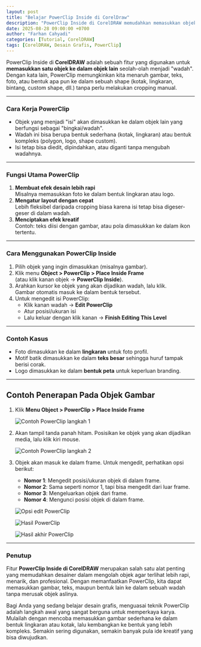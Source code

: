 ```yaml
---
layout: post
title: "Belajar PowerClip Inside di CorelDraw"
description: "PowerClip Inside di CorelDRAW memudahkan memasukkan objek ke dalam bentuk lain untuk hasil desain yang rapi dan kreatif."
date: 2025-08-28 09:00:00 +0700
author: "Farhan Cahyadi"
categories: [Tutorial, CorelDRAW]
tags: [CorelDRAW, Desain Grafis, PowerClip]
---
```


PowerClip Inside di **CorelDRAW** adalah sebuah fitur yang digunakan untuk **memasukkan satu objek ke dalam objek lain** seolah-olah menjadi "wadah". Dengan kata lain, PowerClip memungkinkan kita menaruh gambar, teks, foto, atau bentuk apa pun ke dalam sebuah shape (kotak, lingkaran, bintang, custom shape, dll.) tanpa perlu melakukan cropping manual.  

---

### Cara Kerja PowerClip  

- Objek yang menjadi "isi" akan dimasukkan ke dalam objek lain yang berfungsi sebagai "bingkai/wadah".  
- Wadah ini bisa berupa bentuk sederhana (kotak, lingkaran) atau bentuk kompleks (polygon, logo, shape custom).  
- Isi tetap bisa diedit, dipindahkan, atau diganti tanpa mengubah wadahnya.  

---

### Fungsi Utama PowerClip  

1. **Membuat efek desain lebih rapi**  
   Misalnya memasukkan foto ke dalam bentuk lingkaran atau logo.  
2. **Mengatur layout dengan cepat**  
   Lebih fleksibel daripada cropping biasa karena isi tetap bisa digeser-geser di dalam wadah.  
3. **Menciptakan efek kreatif**  
   Contoh: teks diisi dengan gambar, atau pola dimasukkan ke dalam ikon tertentu.  

---

### Cara Menggunakan PowerClip Inside  

1. Pilih objek yang ingin dimasukkan (misalnya gambar).  
2. Klik menu **Object > PowerClip > Place Inside Frame**  
   (atau klik kanan objek → **PowerClip Inside**).  
3. Arahkan kursor ke objek yang akan dijadikan wadah, lalu klik.  
   Gambar otomatis masuk ke dalam bentuk tersebut.  
4. Untuk mengedit isi PowerClip:  
   - Klik kanan wadah → **Edit PowerClip**  
   - Atur posisi/ukuran isi  
   - Lalu keluar dengan klik kanan → **Finish Editing This Level**  

---

### Contoh Kasus  

- Foto dimasukkan ke dalam **lingkaran** untuk foto profil.  
- Motif batik dimasukkan ke dalam **teks besar** sehingga huruf tampak berisi corak.  
- Logo dimasukkan ke dalam **bentuk peta** untuk keperluan branding.  

---

## Contoh Penerapan Pada Objek Gambar  

1. Klik **Menu Object > PowerClip > Place Inside Frame**  

   ![Contoh PowerClip langkah 1](https://blogger.googleusercontent.com/img/b/R29vZ2xl/AVvXsEi6LwLNpmxmQJSI9gMO7VwnwihMv2r2zG1s0E-Gl3KIFAlorV2_tgfTDSNwoch58-3Q2_ffpCx8cpGtUgO5i0oWbwF_rP33wAs1qzmkqyeuwVtExnhFl7xwCtwTcUzhE1lzdND5vVwH_sLQ_hF0PtizbKTqRO2_Nh_3PRaafFRkjO4ZuwuW_d9O_OsW1OP5/s854/Screenshot_1.png)  

2. Akan tampil tanda panah hitam. Posisikan ke objek yang akan dijadikan media, lalu klik kiri mouse.  

   ![Contoh PowerClip langkah 2](https://blogger.googleusercontent.com/img/b/R29vZ2xl/AVvXsEiC5Z8GkcpJELzrh-WNn_ewZPeqxjRtYMyIhMXfnM5P4EdTh4R7-j5xX-hmYAnkRCKc8JWodNMy7WtNbusr_4M-sF9q4qfOOrSyw773iwLkDeDUmclbDk6WDsX7y4fAIZpKcKZUgwEAAB83hTts9mdFfKq7d0Y2P8KOgmFNwMg5wdLoLBX3SNtF_mulgqor/s822/Screenshot_2.png)  

3. Objek akan masuk ke dalam frame. Untuk mengedit, perhatikan opsi berikut:  
   - **Nomor 1**: Mengedit posisi/ukuran objek di dalam frame.  
   - **Nomor 2**: Sama seperti nomor 1, tapi bisa mengedit dari luar frame.  
   - **Nomor 3**: Mengeluarkan objek dari frame.  
   - **Nomor 4**: Mengunci posisi objek di dalam frame.  

   ![Opsi edit PowerClip](https://blogger.googleusercontent.com/img/b/R29vZ2xl/AVvXsEiwtoQ7L7-1m0JleXsRVRbIqF_9DEJa6Iv6UiPtEtoy05NnVTZFHGrKnzRVovpCPydRq0ZbwCihZeeGn0SbBZcBknAvl2ltw6usDSqWJIgb4sq9R5SOYXf1ZMzovspR5mAVU4ClFXbWSHmDhv2bnQqDz4GIJBZ40CXjeSXbNgxsBLfyg2WGgulBWrWtOwn9/s893/Screenshot_6.png)  

   ![Hasil PowerClip](https://blogger.googleusercontent.com/img/b/R29vZ2xl/AVvXsEhlTus2kHxsPejMqN5A3LAi8s16DhqOhserVUkhnUcBB9tJL0GpiBDhF6HZHa8WJGG-tWaAGNShQMGTRyK1KPuXQ9sygFV0yXx58wVH6lvGMdPKlD_dkAiRBE2OSj9VniwFyzfUtSN_uouovx__xkMoS020iV_0EJs_3PJzA6CsgU1lvggSronAyx2aUIo9/s563/Screenshot_4.png)  

   ![Hasil akhir PowerClip](https://blogger.googleusercontent.com/img/b/R29vZ2xl/AVvXsEgPWOYTSHP3R1K0XET7cE-6At_bY3UsTcsBUbbvED29sPg_KT2cSDj3PidsK6nyzx7mmUPeW5iIYxWSYgnH7oWIJhB7Z1WzKKbJGatdf8MUa0S9GEVnXmaZFaawLkp1Ukmeht9MghiP_X_nPANdbaIT9QM3wpKzjdQAXtLvEoUpYK-_CkAANHpIn8ysg-gQ/s494/Screenshot_5.png)  

---

### Penutup  

Fitur **PowerClip Inside di CorelDRAW** merupakan salah satu alat penting yang memudahkan desainer dalam mengolah objek agar terlihat lebih rapi, menarik, dan profesional. Dengan memanfaatkan PowerClip, kita dapat memasukkan gambar, teks, maupun bentuk lain ke dalam sebuah wadah tanpa merusak objek aslinya.  

Bagi Anda yang sedang belajar desain grafis, menguasai teknik PowerClip adalah langkah awal yang sangat berguna untuk memperkaya karya. Mulailah dengan mencoba memasukkan gambar sederhana ke dalam bentuk lingkaran atau kotak, lalu kembangkan ke bentuk yang lebih kompleks. Semakin sering digunakan, semakin banyak pula ide kreatif yang bisa diwujudkan.  
